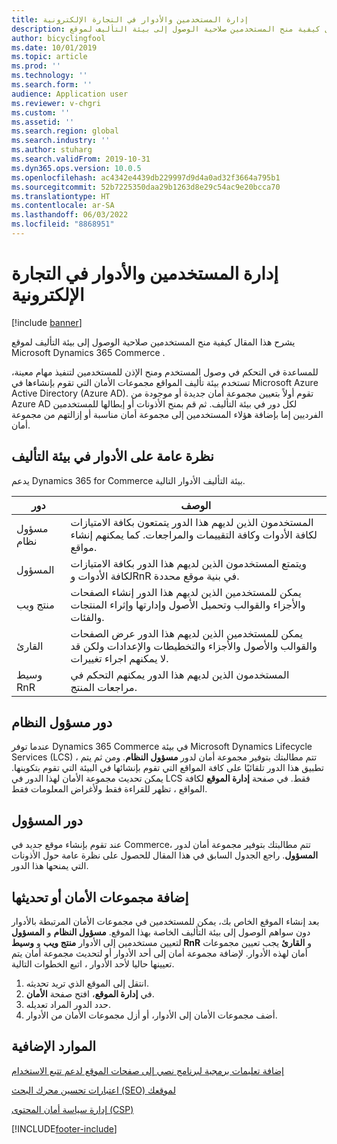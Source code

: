 ```yaml
---
title: إدارة المستخدمين والأدوار في التجارة الإلكترونية
description: يشرح هذا المقال كيفية منح المستخدمين صلاحية الوصول إلى بيئة التأليف لموقع Microsoft Dynamics 365 Commerce .
author: bicyclingfool
ms.date: 10/01/2019
ms.topic: article
ms.prod: ''
ms.technology: ''
ms.search.form: ''
audience: Application user
ms.reviewer: v-chgri
ms.custom: ''
ms.assetid: ''
ms.search.region: global
ms.search.industry: ''
ms.author: stuharg
ms.search.validFrom: 2019-10-31
ms.dyn365.ops.version: 10.0.5
ms.openlocfilehash: ac4342e4439db229997d9d4a0ad32f3664a795b1
ms.sourcegitcommit: 52b7225350daa29b1263d8e29c54ac9e20bcca70
ms.translationtype: HT
ms.contentlocale: ar-SA
ms.lasthandoff: 06/03/2022
ms.locfileid: "8868951"
---
```

# <a name="manage-e-commerce-users-and-roles"></a>إدارة المستخدمين والأدوار في التجارة الإلكترونية


[!include [banner](includes/banner.md)]

يشرح هذا المقال كيفية منح المستخدمين صلاحية الوصول إلى بيئة التأليف لموقع Microsoft Dynamics 365 Commerce .

للمساعدة في التحكم في وصول المستخدم ومنح الإذن للمستخدمين لتنفيذ مهام معينة، تستخدم بيئة تأليف المواقع مجموعات الأمان التي تقوم بإنشاءها في Microsoft Azure Active Directory (Azure AD). تقوم أولاً بتعيين مجموعة أمان جديدة أو موجودة من Azure AD لكل دور في بيئة التأليف. ثم قم بمنح الأذونات أو إبطالها للمستخدمين الفرديين إما بإضافة هؤلاء المستخدمين إلى مجموعة أمان مناسبة أو إزالتهم من مجموعة أمان.

## <a name="overview-of-roles-in-the-authoring-environment"></a>نظرة عامة على الأدوار في بيئة التأليف

يدعم Dynamics 365 for Commerce بيئة التأليف الأدوار التالية.

| دور                 | ‏‏الوصف |
|----------------------|-------------|
| مسؤول نظام | المستخدمون الذين لديهم هذا الدور يتمتعون بكافة الامتيازات لكافة الأدوات وكافة التقييمات والمراجعات. كما يمكنهم إنشاء مواقع. |
| المسؤول   | ويتمتع المستخدمون الذين لديهم هذا الدور بكافة الامتيازات لكافة الأدوات وRnR في بنية موقع محددة. |
| منتج ويب         | يمكن للمستخدمين الذين لديهم هذا الدور إنشاء الصفحات والأجزاء والقوالب وتحميل الأصول وإدارتها وإثراء المنتجات والفئات. |
| القارئ               | يمكن للمستخدمين الذين لديهم هذا الدور عرض الصفحات والقوالب والأصول والأجزاء والتخطيطات والإعدادات ولكن قد لا يمكنهم اجراء تغييرات. |
| وسيط RnR        | المستخدمون الذين لديهم هذا الدور يمكنهم التحكم في مراجعات المنتج. |

## <a name="system-administrator-role"></a>دور مسؤول النظام

عندما توفر Dynamics 365 Commerce في بيئة Microsoft Dynamics Lifecycle Services (LCS) ، تتم مطالبتك بتوفير مجموعة أمان لدور **مسؤول النظام**. ومن ثم يتم تطبيق هذا الدور تلقائيًا على كافة المواقع التي تقوم بإنشائها في البيئة التي تقوم بتكوينها. يمكن تحديث مجموعة الأمان لهذا الدور في LCS فقط. في صفحة **إدارة الموقع** لكافة المواقع ، تظهر للقراءة فقط ولأغراض المعلومات فقط.

## <a name="administrator-role"></a>دور المسؤول

عند تقوم بإنشاء موقع جديد في Commerce، تتم مطالبتك بتوفير مجموعة أمان لدور **المسؤول**. راجع الجدول السابق في هذا المقال للحصول على نظرة عامة حول الأذونات التي يمنحها هذا الدور.

## <a name="add-or-update-security-groups"></a>إضافة مجموعات الأمان أو تحديثها

بعد إنشاء الموقع الخاص بك، يمكن للمستخدمين في مجموعات الأمان المرتبطة بالأدوار **مسؤول النظام** و **المسؤول**‎ دون سواهم الوصول إلى بيئة التأليف الخاصة بهذا الموقع. لتعيين مستخدمين إلى الأدوار **‏‫منتج ويب‬** و **وسيط RnR** و **القارئ** يجب تعيين مجموعات أمان لهذه الأدوار. لإضافة مجموعة أمان إلى أحد الأدوار أو لتحديث مجموعة أمان يتم تعيينها حاليا لأحد الأدوار ، اتبع الخطوات التالية.

1. انتقل إلى الموقع الذي تريد تحديثه.
1. في **إدارة الموقع**، افتح صفحة **الأمان**.
1. حدد الدور المراد تعديله.
1. أضف مجموعات الأمان إلى الأدوار، أو أزل مجموعات الأمان من الأدوار.

## <a name="additional-resources"></a>الموارد الإضافية

[إضافة تعليمات برمجية لبرنامج نصي إلى صفحات الموقع لدعم تتبع الاستخدام](add-telemetry.md)

[اعتبارات تحسين محرك البحث (SEO) لموقعك](search-engine-optimization-considerations.md)

[إدارة سياسة أمان المحتوى (CSP)](manage-csp.md)


[!INCLUDE[footer-include](../includes/footer-banner.md)]